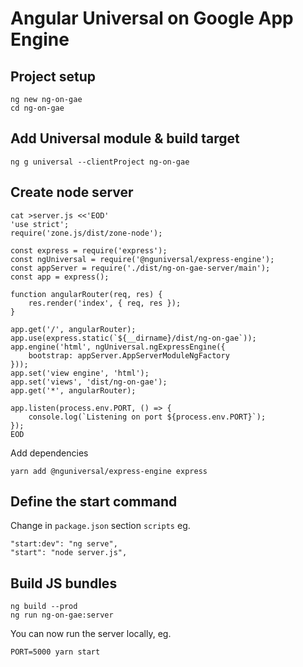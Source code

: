 # Angular Universal on Google App Engine

## Project setup

    ng new ng-on-gae
    cd ng-on-gae

## Add Universal module & build target

    ng g universal --clientProject ng-on-gae

## Create node server

    cat >server.js <<'EOD'
    'use strict';
    require('zone.js/dist/zone-node');

    const express = require('express');
    const ngUniversal = require('@nguniversal/express-engine');
    const appServer = require('./dist/ng-on-gae-server/main');
    const app = express();

    function angularRouter(req, res) {
        res.render('index', { req, res });
    }

    app.get('/', angularRouter);
    app.use(express.static(`${__dirname}/dist/ng-on-gae`));
    app.engine('html', ngUniversal.ngExpressEngine({
        bootstrap: appServer.AppServerModuleNgFactory
    }));
    app.set('view engine', 'html');
    app.set('views', 'dist/ng-on-gae');
    app.get('*', angularRouter);

    app.listen(process.env.PORT, () => {
        console.log(`Listening on port ${process.env.PORT}`);
    });
    EOD

Add dependencies

    yarn add @nguniversal/express-engine express

## Define the start command

Change in `package.json` section `scripts` eg.

    "start:dev": "ng serve",
    "start": "node server.js",

## Build JS bundles

    ng build --prod
    ng run ng-on-gae:server

You can now run the server locally, eg.

    PORT=5000 yarn start
